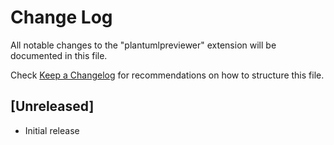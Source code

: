 # Change Log

All notable changes to the "plantumlpreviewer" extension will be documented in this file.

Check [Keep a Changelog](http://keepachangelog.com/) for recommendations on how to structure this file.

## [Unreleased]

- Initial release